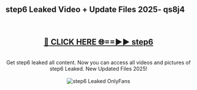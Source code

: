 <h2>step6 Leaked Video + Update Files 2025- qs8j4</h2>
<br>
<div align="center">
<h2><a href="https://libra.edu.pl?step6" rel="nofollow">🔴 CLICK HERE 🌐==►► step6</a></h2>
<br>
Get step6 leaked all content. Now you can access all videos and pictures of step6 Leaked. New Updated Files 2025!
<br>
<br>
<a href="https://libra.edu.pl?step6" rel="nofollow" data-target="animated-image.originalLink"><img src="https://i.ibb.co.com/WyWwxjT/player-gif2.gif" alt="step6 Leaked OnlyFans" style="max-width: 100%; display: inline-block;" data-target="animated-image.originalImage"></a>
</div>
<br>